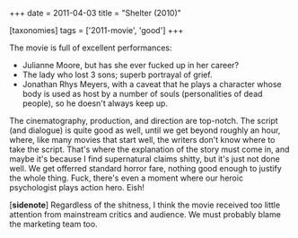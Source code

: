 +++
date = 2011-04-03
title = "Shelter (2010)"

[taxonomies]
tags = ['2011-movie', 'good']
+++

The movie is full of excellent performances:

-   Julianne Moore, but has she ever fucked up in her career?
-   The lady who lost 3 sons; superb portrayal of grief.
-   Jonathan Rhys Meyers, with a caveat that he plays a character whose
    body is used as host by a number of souls (personalities of dead
    people), so he doesn\'t always keep up.

The cinematography, production, and direction are top-notch. The script
(and dialogue) is quite good as well, until we get beyond roughly an
hour, where, like many movies that start well, the writers don\'t know
where to take the script. That\'s where the explanation of the story
must come in, and maybe it\'s because I find supernatural claims shitty,
but it\'s just not done well. We get offerred standard horror fare,
nothing good enough to justify the whole thing. Fuck, there\'s even a
moment where our heroic psychologist plays action hero. Eish!

\[**sidenote**\] Regardless of the shitness, I think the movie received
too little attention from mainstream critics and audience. We must
probably blame the marketing team too.
